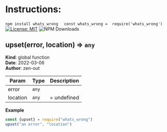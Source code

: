 # Instructions: 
```npm install whats_wrong ``` 
 ``` const whats_wrong =  require('whats_wrong')```
[![License: MIT](https://img.shields.io/badge/License-MIT-yellow.svg)](https://opensource.org/licenses/MIT)
![NPM Downloads](https://img.shields.io/npm/dw/whats_wrong)
<a name="upset"></a>

## upset(error, location) ⇒ <code>any</code>
**Kind**: global function  
**Date**: 2022-03-06  
**Author**: zen-out  

| Param    | Type             | Description |
|----------|------------------|-------------|
| error    | <code>any</code> |             |
| location | <code>any</code> | = undefined |

**Example**  
```js
const {upset} = require("whats_wrong")
upset("an error", "location")
```